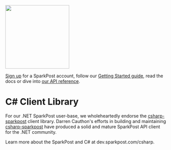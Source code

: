 <a href="https://www.sparkpost.com"><img src="https://www.sparkpost.com/sites/default/files/attachments/SparkPost_Logo_2-Color_Gray-Orange_RGB.svg" width="200px"/></a>

[Sign up](https://app.sparkpost.com/join?plan=free-0817?src=Social%20Media&sfdcid=70160000000pqBb&pc=GitHubSignUp&utm_source=github&utm_medium=social-media&utm_campaign=github&utm_content=sign-up) for a SparkPost account, follow our [Getting Started guide](https://www.sparkpost.com/docs/getting-started/getting-started-sparkpost/), read the docs or dive into [our API reference](https://developers.sparkpost.com/api/).

# C# Client Library
For our .NET SparkPost user-base, we wholeheartedly endorse the [csharp-sparkpost](https://github.com/darrencauthon/csharp-sparkpost) client library. Darren Cauthon's efforts in building and maintaining [csharp-sparkpost](https://github.com/darrencauthon/csharp-sparkpost) have produced a solid and mature SparkPost API client for the .NET community.

Learn more about the SparkPost and C# at dev.sparkpost.com/csharp.